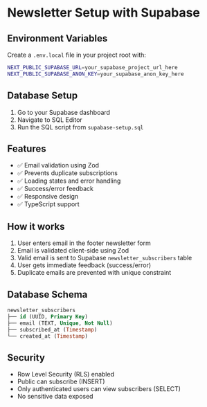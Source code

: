 # Newsletter Setup with Supabase

## Environment Variables

Create a `.env.local` file in your project root with:

```bash
NEXT_PUBLIC_SUPABASE_URL=your_supabase_project_url_here
NEXT_PUBLIC_SUPABASE_ANON_KEY=your_supabase_anon_key_here
```

## Database Setup

1. Go to your Supabase dashboard
2. Navigate to SQL Editor
3. Run the SQL script from `supabase-setup.sql`

## Features

- ✅ Email validation using Zod
- ✅ Prevents duplicate subscriptions
- ✅ Loading states and error handling
- ✅ Success/error feedback
- ✅ Responsive design
- ✅ TypeScript support

## How it works

1. User enters email in the footer newsletter form
2. Email is validated client-side using Zod
3. Valid email is sent to Supabase `newsletter_subscribers` table
4. User gets immediate feedback (success/error)
5. Duplicate emails are prevented with unique constraint

## Database Schema

```sql
newsletter_subscribers
├── id (UUID, Primary Key)
├── email (TEXT, Unique, Not Null)
├── subscribed_at (Timestamp)
└── created_at (Timestamp)
```

## Security

- Row Level Security (RLS) enabled
- Public can subscribe (INSERT)
- Only authenticated users can view subscribers (SELECT)
- No sensitive data exposed 